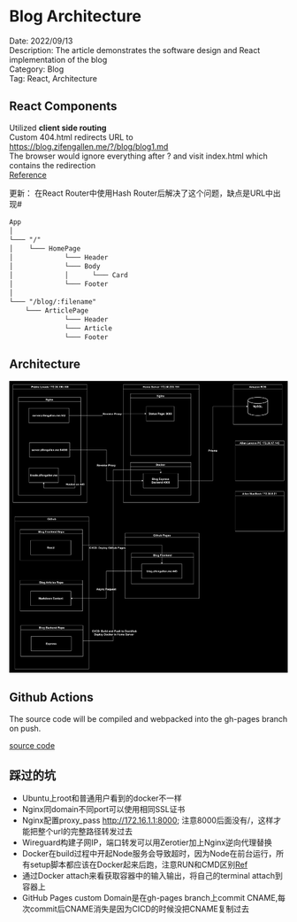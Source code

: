 # Blog Architecture

Date: 2022/09/13\
Description: The article demonstrates the software design and React implementation of the blog\
Category: Blog\
Tag: React, Architecture

## React Components

Utilized **client side routing**\
Custom 404.html redirects URL to https://blog.zifengallen.me/?/blog/blog1.md \
The browser would ignore everything after ? and visit index.html which contains the redirection\
[Reference](https://github.com/rafgraph/spa-github-pages)

更新：
在React Router中使用Hash Router后解决了这个问题，缺点是URL中出现#

```
App
│
└─── "/" 
│    └─── HomePage
│             └─── Header
│             └─── Body
│             │      └─── Card
│             └─── Footer
│   
└─── "/blog/:filename"
    └─── ArticlePage
              └─── Header
              └─── Article
              └─── Footer  
```

## Architecture

![architecture](https://raw.githubusercontent.com/AllenAnZifeng/blog_content/master/resources/blog1/network_topology_edited.jpg)

##  Github Actions

The source code will be compiled and webpacked into the gh-pages branch on push.

[source code](https://github.com/AllenAnZifeng/blog_frontend/blob/master/.github/workflows/deployment.yml)

## 踩过的坑

- Ubuntu上root和普通用户看到的docker不一样
- Nginx同domain不同port可以使用相同SSL证书
- Nginx配置proxy_pass http://172.16.1.1:8000; 注意8000后面没有/，这样才能把整个url的完整路径转发过去
- Wireguard构建子网IP，端口转发可以用Zerotier加上Nginx逆向代理替换
- Docker在build过程中开起Node服务会导致超时，因为Node在前台运行，所有setup脚本都应该在Docker起来后跑，注意RUN和CMD区别[Ref](https://stackoverflow.com/questions/37461868/difference-between-run-and-cmd-in-a-dockerfile#:~:text=RUN%20is%20an%20image%20build,you%20launch%20the%20built%20image.)
- 通过Docker attach来看获取容器中的输入输出，将自己的terminal attach到容器上
- GitHub Pages custom Domain是在gh-pages branch上commit CNAME,每次commit后CNAME消失是因为CICD的时候没把CNAME复制过去


